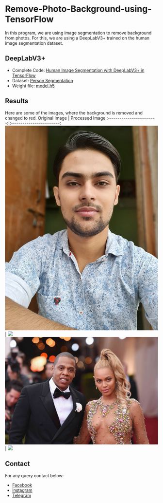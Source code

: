 # Remove-Photo-Background-using-TensorFlow
In this program, we are using image segmentation to remove background from photos. For this, we are using a DeepLabV3+ trained on the human image segmentation dataset.

## DeepLabV3+
- Complete Code: [Human Image Segmentation with DeepLabV3+ in TensorFlow](https://github.com/nikhilroxtomar/Human-Image-Segmentation-with-DeepLabV3Plus-in-TensorFlow)
- Dataset:  [Person Segmentation](https://www.kaggle.com/nikhilroxtomar/person-segmentation/download)
- Weight file: [model.h5](https://drive.google.com/file/d/17QKxSIBFhyJoDps93-sCVHnVV6UWS1sG/view?usp=sharing)

## Results
Here are some of the images, where the background is removed and changed to red.
Original Image             |  Processed Image 
:-------------------------:|:-------------------------:
![](images/picture.jpg)  |  ![](remove_bg/picture.png)
![](images/beyonceandjay-z-Mikecoppola-c59229db80174b3290431f66eea3d8ff.jpg)  |  ![](remove_bg/beyonceandjay-z-Mikecoppola-c59229db80174b3290431f66eea3d8ff.png)
## Contact
For any query contact below:
- [Facebook](https://www.facebook.com/idiotdeveloper)
- [Instagram](https://www.instagram.com/nikhilroxtomar/)
- [Telegram](https://t.me/idiotdeveloper)
